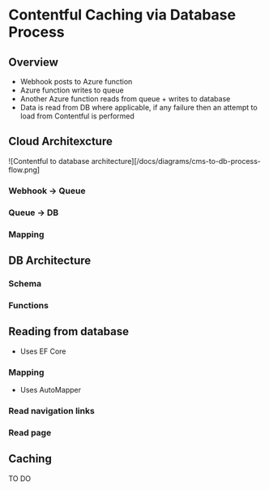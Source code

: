 #  Contentful Caching via Database Process

## Overview

- Webhook posts to Azure function
- Azure function writes to queue
- Another Azure function reads from queue + writes to database
- Data is read from DB where applicable, if any failure then an attempt to load from Contentful is performed

## Cloud Architexcture

![Contentful to database architecture][/docs/diagrams/cms-to-db-process-flow.png]

### Webhook -> Queue

### Queue -> DB

### Mapping

## DB Architecture

### Schema

### Functions

## Reading from database

- Uses EF Core

### Mapping

- Uses AutoMapper
### Read navigation links

### Read page

## Caching

TO DO